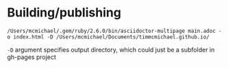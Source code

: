 # Building/publishing

    /Users/mcmichael/.gem/ruby/2.6.0/bin/asciidoctor-multipage main.adoc -o index.html -D /Users/mcmichael/Documents/timmcmichael.github.io/

`-D` argument specifies output directory, which could just be a subfolder in gh-pages project
